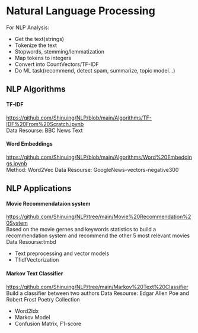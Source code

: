# Natural Language Processing
For NLP Analysis:
- Get the text(strings)
- Tokenize the text
- Stopwords, stemming/lemmatization
- Map tokens to integers
- Convert into CountVectors/TF-IDF
- Do ML task(recommend, detect spam, summarize, topic model...)

## NLP Algorithms
#### TF-IDF 
https://github.com/Shinuing/NLP/blob/main/Algorithms/TF-IDF%20From%20Scratch.ipynb  
Data Resourse: BBC News Text
#### Word Embeddings
https://github.com/Shinuing/NLP/blob/main/Algorithms/Word%20Embeddings.ipynb  
Method: Word2Vec
Data Resourse: GoogleNews-vectors-negative300

## NLP Applications
#### Movie Recommendataion system
https://github.com/Shinuing/NLP/tree/main/Movie%20Recommendation%20System  
Based on the movie gernes and keywords statistics to build a recommendation system and recommend the other 5 most relevant movies
Data Resourse:tmbd
- Text preprocessing and vector models
- TfidfVectorization
#### Markov Text Classifier
https://github.com/Shinuing/NLP/tree/main/Markov%20Text%20Classifier  
Build a classifier between two authors
Data Resourse: Edgar Allen Poe and Robert Frost Poetry Collection
- Word2Idx
- Markov Model
- Confusion Matrix, F1-score
